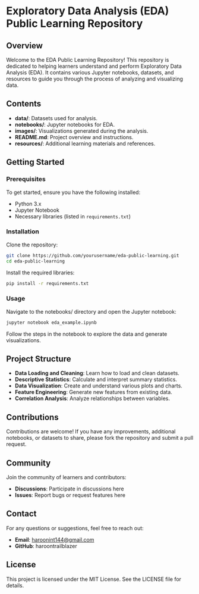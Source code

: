 # Exploratory Data Analysis (EDA) Public Learning Repository

## Overview
Welcome to the EDA Public Learning Repository! This repository is dedicated to helping learners understand and perform Exploratory Data Analysis (EDA). It contains various Jupyter notebooks, datasets, and resources to guide you through the process of analyzing and visualizing data.

## Contents
- **data/**: Datasets used for analysis.
- **notebooks/**: Jupyter notebooks for EDA.
- **images/**: Visualizations generated during the analysis.
- **README.md**: Project overview and instructions.
- **resources/**: Additional learning materials and references.

## Getting Started

### Prerequisites
To get started, ensure you have the following installed:
- Python 3.x
- Jupyter Notebook
- Necessary libraries (listed in `requirements.txt`)

### Installation
Clone the repository:
```sh
git clone https://github.com/yourusername/eda-public-learning.git
cd eda-public-learning
```
Install the required libraries:
```sh
pip install -r requirements.txt
```

### Usage
Navigate to the notebooks/ directory and open the Jupyter notebook:
```sh
jupyter notebook eda_example.ipynb
```
Follow the steps in the notebook to explore the data and generate visualizations.

## Project Structure
- **Data Loading and Cleaning**: Learn how to load and clean datasets.
- **Descriptive Statistics**: Calculate and interpret summary statistics.
- **Data Visualization**: Create and understand various plots and charts.
- **Feature Engineering**: Generate new features from existing data.
- **Correlation Analysis**: Analyze relationships between variables.

## Contributions
Contributions are welcome! If you have any improvements, additional notebooks, or datasets to share, please fork the repository and submit a pull request.

## Community
Join the community of learners and contributors:
- **Discussions**: Participate in discussions here
- **Issues**: Report bugs or request features here

## Contact
For any questions or suggestions, feel free to reach out:
- **Email**: haroonint144@gmail.com
- **GitHub**: haroontrailblazer

## License
This project is licensed under the MIT License. See the LICENSE file for details.
